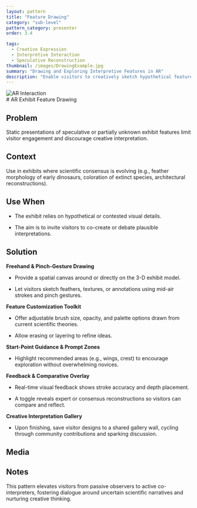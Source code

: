 ```yaml
---
layout: pattern
title: "Feature Drawing"
category: "sub-level"
pattern_category: presenter
order: 3.4

tags:
  - Creative Expression
  - Interpretive Interaction
  - Speculative Reconstruction
thumbnail: /images/DrawingExample.jpg
summary: "Drawing and Exploring Interpretive Features in AR"
description: "Enable visitors to creatively sketch hypothetical features—like feathers or textures—directly onto 3D models, supporting scientific dialogue and participatory interpretation through AR drawing tools."
---
```

<div class="column">
  <img src="{{ '/images/DrawingExample.jpg' | relative_url }}" alt="AR Interaction" class="profile">
</div> 
# AR Exhibit Feature Drawing

## Problem
Static presentations of speculative or partially unknown exhibit features limit visitor engagement and discourage creative interpretation.

## Context
Use in exhibits where scientific consensus is evolving (e.g., feather morphology of early dinosaurs, coloration of extinct species, architectural reconstructions).

## Use When

- The exhibit relies on hypothetical or contested visual details.

- The aim is to invite visitors to co-create or debate plausible interpretations.

## Solution

**Freehand & Pinch-Gesture Drawing**

- Provide a spatial canvas around or directly on the 3-D exhibit model.

- Let visitors sketch feathers, textures, or annotations using mid-air strokes and pinch gestures.

**Feature Customization Toolkit**

- Offer adjustable brush size, opacity, and palette options drawn from current scientific theories.

- Allow erasing or layering to refine ideas.

**Start-Point Guidance & Prompt Zones**

- Highlight recommended areas (e.g., wings, crest) to encourage exploration without overwhelming novices.

**Feedback & Comparative Overlay**

- Real-time visual feedback shows stroke accuracy and depth placement.

- A toggle reveals expert or consensus reconstructions so visitors can compare and reflect.

**Creative Interpretation Gallery**

- Upon finishing, save visitor designs to a shared gallery wall, cycling through community contributions and sparking discussion.

## Media



## Notes

This pattern elevates visitors from passive observers to active co-interpreters, fostering dialogue around uncertain scientific narratives and nurturing creative thinking.
